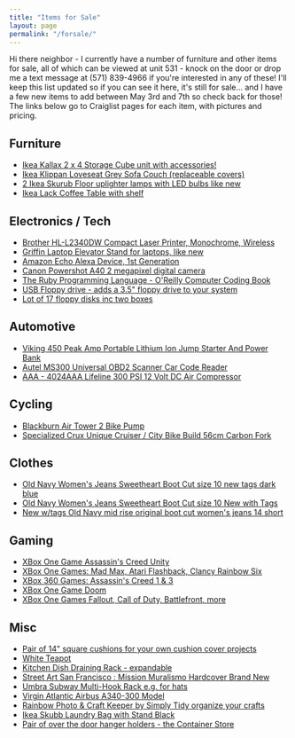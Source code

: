 ```yaml
---
title: "Items for Sale"
layout: page
permalink: "/forsale/"
---
```

<div class="container">
    <div class="row">
        <div class="col-md-12">
            <p>Hi there neighbor - I currently have a number of furniture and other items for sale, all of which can be viewed at unit 531 - knock on the door or drop me a text message at (571) 839-4966 if you're interested in any of these!  I'll keep this list updated so if you can see it here, it's still for sale... and I have a few new items to add between May 3rd and 7th so check back for those!  The links below go to Craiglist pages for each item, with pictures and pricing.</p>
            <h2>Furniture</h2>
            <ul>
               <li><a href="https://sandiego.craigslist.org/csd/fuo/d/san-diego-ikea-kallax-x-storage-cube/7312077004.html">Ikea Kallax 2 x 4 Storage Cube unit with accessories!</a></li>
               <li><a href="https://sandiego.craigslist.org/csd/fuo/d/san-diego-ikea-klippan-loveseat-grey/7312127333.html">Ikea Klippan Loveseat Grey Sofa Couch (replaceable covers)</a></li>
               <li><a href="https://sandiego.craigslist.org/csd/fuo/d/san-diego-ikea-skurub-floor-uplighter/7312060400.html">2 Ikea Skurub Floor uplighter lamps with LED bulbs like new</a></li>
               <li><a href="https://sandiego.craigslist.org/csd/fuo/d/san-diego-ikea-lack-coffee-table-with/7316596224.html">Ikea Lack Coffee Table with shelf</a></li>
            </ul>
            <h2>Electronics / Tech</h2>
            <ul>
               <li><a href="https://sandiego.craigslist.org/csd/sys/d/san-diego-brother-hl-l2340dw-compact/7312101182.html">Brother HL-L2340DW Compact Laser Printer, Monochrome, Wireless</a></li>
               <li><a href="https://sandiego.craigslist.org/csd/sop/d/san-diego-griffin-laptop-elevator-stand/7308358783.html">Griffin Laptop Elevator Stand for laptops, like new</a></li>
               <li><a href="https://sandiego.craigslist.org/csd/ele/d/san-diego-amazon-echo-alexa-device-1st/7300096978.html">Amazon Echo Alexa Device, 1st Generation</a></li>
               <li><a href="https://sandiego.craigslist.org/csd/ele/d/san-diego-canon-powershot-a40-megapixel/7313190318.html">Canon Powershot A40 2 megapixel digital camera</a></li>
               <li><a href="https://sandiego.craigslist.org/csd/bks/d/san-diego-the-ruby-programming-language/7305386539.html">The Ruby Programming Language - O'Reilly Computer Coding Book</a></li> 
               <li><a href="https://sandiego.craigslist.org/csd/sop/d/san-diego-usb-floppy-drive-adds-35/7312221121.html">USB Floppy drive - adds a 3.5" floppy drive to your system</a></li>
               <li><a href="https://sandiego.craigslist.org/csd/sop/d/san-diego-lot-of-17-floppy-disks-inc/7314964394.html">Lot of 17 floppy disks inc two boxes</a></li>
            </ul>
            <h2>Automotive</h2>
            <ul>
                <li><a href="https://sandiego.craigslist.org/csd/ele/d/san-diego-viking-450-peak-amp-portable/7316599593.html">Viking 450 Peak Amp Portable Lithium Ion Jump Starter And Power Bank</a></li>
                <li><a href="https://sandiego.craigslist.org/csd/pts/d/san-diego-autel-ms300-universal-obd2/7316596967.html">Autel MS300 Universal OBD2 Scanner Car Code Reader</a></li>
                <li><a href="https://sandiego.craigslist.org/csd/pts/d/san-diego-aaa-aaa-lifeline-300-psi-12/7316592510.html">AAA - 4024AAA Lifeline 300 PSI 12 Volt DC Air Compressor</a></li>
            </ul>
            <h2>Cycling</h2>
            <ul>
               <li><a href="https://sandiego.craigslist.org/csd/bop/d/san-diego-blackburn-air-tower-bike-pump/7313182363.html">Blackburn Air Tower 2 Bike Pump</a></li>
               <li><a href="https://sandiego.craigslist.org/csd/bik/d/san-diego-specialized-crux-unique/7304957291.html">Specialized Crux Unique Cruiser / City Bike Build 56cm Carbon Fork</a></li>
            </ul>
            <h2>Clothes</h2>
            <ul>
               <li><a href="https://sandiego.craigslist.org/csd/clo/d/san-diego-old-navy-womens-jeans/7312544822.html">Old Navy Women's Jeans Sweetheart Boot Cut size 10 new tags dark blue</a></li>
               <li><a href="https://sandiego.craigslist.org/csd/clo/d/san-diego-old-navy-womens-jeans/7312214262.html">Old Navy Women's Jeans Sweetheart Boot Cut size 10 New with Tags</a></li>
               <li><a href="New w/tags Old Navy mid rise original boot cut women's jeans 14 short - $10">New w/tags Old Navy mid rise original boot cut women's jeans 14 short</a></li>
            </ul>
            <h2>Gaming</h2>
            <ul>
               <li><a href="https://sandiego.craigslist.org/csd/vgm/d/san-diego-xbox-one-game-assassins-creed/7305442206.html">XBox One Game Assassin's Creed Unity</a></li>
               <li><a href="https://sandiego.craigslist.org/csd/vgm/d/san-diego-xbox-one-games-each-mad-max/7304946201.html">XBox One Games: Mad Max, Atari Flashback, Clancy Rainbow Six</a></li>
               <li><a href="https://sandiego.craigslist.org/csd/vgm/d/san-diego-xbox-360-games-assassins/7313671051.html">XBox 360 Games: Assassin's Creed 1 & 3</a></li>
                  <li><a href="https://sandiego.craigslist.org/csd/vgm/d/san-diego-xbox-one-game-doom/7315549610.html">XBox One Game Doom</a></li>
               <li><a href="https://sandiego.craigslist.org/csd/vgm/d/san-diego-xbox-one-games-each-fallout/7315516530.html">XBox One Games Fallout, Call of Duty, Battlefront, more</a></li>
            </ul>
            <h2>Misc</h2>
            <ul>
               <li><a href="https://sandiego.craigslist.org/csd/art/d/san-diego-pair-of-14-square-cushions/7312083869.html">Pair of 14" square cushions for your own cushion cover projects</a></li>
               <li><a href="https://sandiego.craigslist.org/csd/hsh/d/san-diego-white-teapot/7305040030.html">White Teapot</a></li>
               <li><a href="https://sandiego.craigslist.org/csd/hsh/d/san-diego-kitchen-dish-draining-rack/7305390511.html">Kitchen Dish Draining Rack - expandable</a></li>
               <li><a href="https://sandiego.craigslist.org/csd/bks/d/san-diego-street-art-san-francisco/7312161350.html">Street Art San Francisco : Mission Muralismo Hardcover Brand New</a></li>
               <li><a href="https://sandiego.craigslist.org/csd/hsh/d/san-diego-umbra-subway-multi-hook-rack/7304974742.html">Umbra Subway Multi-Hook Rack e.g. for hats</a></li>
               <li><a href="https://sandiego.craigslist.org/csd/clt/d/san-diego-virgin-atlantic-airbus-model/7301557985.html">Virgin Atlantic Airbus A340-300 Model</a></li>
               <li><a href="https://sandiego.craigslist.org/csd/art/d/san-diego-rainbow-photo-craft-keeper-by/7308109064.html">Rainbow Photo & Craft Keeper by Simply Tidy organize your crafts</a></li>
               <li><a href="https://sandiego.craigslist.org/csd/hsh/d/san-diego-ikea-skubb-laundry-bag-with/7308099089.html">Ikea Skubb Laundry Bag with Stand Black</a></li> 
               <li><a href="https://sandiego.craigslist.org/csd/hsh/d/san-diego-pair-of-over-the-door-hanger/7308101871.html">Pair of over the door hanger holders - the Container Store</a></li>
            </ul>
      </div>
   </div>
</div>
